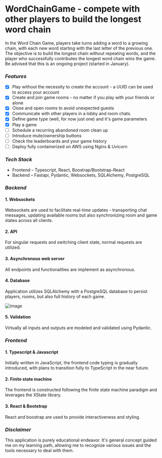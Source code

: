# WordChainGame - compete with other players to build the longest word chain

In the Word Chain Game, players take turns adding a word to a growing chain, with each new word starting with the last letter of the previous one. The objective is to build the longest chain without repeating words, and the player who successfully contributes the longest word chain wins the game.
Be advised that this is an ongoing project (started in January).

### ***Features***
  - [x] Play without the necessity to create the account - a UUID can be used to access your account
  - [x] Create and join game rooms - no matter if you play with your friends or alone
  - [x] Close and open rooms to avoid unexpected guests
  - [x] Communicate with other players in a lobby and room chats.
  - [x] Define game type (well, for now just one) and it's game parameters
  - [x] Play a game
  - [ ] Schedule a recurring abandoned room clean up
  - [ ] Introduce mute/ownership buttons
  - [ ] Check the leaderboards and your game history
  - [ ] Deploy fully containerized on AWS using Nginx & Uvicorn

### ***Tech Stack***
  - Frontend – Typescript, React, Boostrap/Bootstrap-React
  - Backend – Fastapi, Pydantic, Websockets, SQLAlchemy, PostgreSQL

### ***Backend***
#### 1. Websockets
Websockets are used to facilitate real-time updates - transporting chat messages, updating available rooms but also synchronizing room and game states across all clients.
#### 2. API
For singular requests and switching client state, normal requests are utilized.
#### 3. Asynchronous web server
All endpoints and functionalities are implement as asynchronous.
#### 4. Database
Application utilizes SQLAlchemy with a PostgreSQL database to persist players, rooms, but also full history of each game. 

![image](https://github.com/ZaiZu2/WordChainGame/assets/94539350/63c040e7-0be2-474a-9fea-beaa61498090)

#### 5. Validation
Virtually all inputs and outputs are modeled and validated using Pydantic. 

### ***Frontend***
#### 1. Typescript & Javascript
Initially written in JavaScript, the frontend code typing is gradually introduced, with plans to transition fully to TypeScript in the near future.
#### 2. Finite state machine
The frontend is constructed following the finite state machine paradigm and leverages the XState library.
#### 3. React & Bootstrap
React and boostrap are used to provide interactiveness and styling.

### ***Disclaimer***
This application is purely educational endeavor. It's general concept guided me on my learning path, allowing me to recognize various issues and the tools necessary to deal with them.
